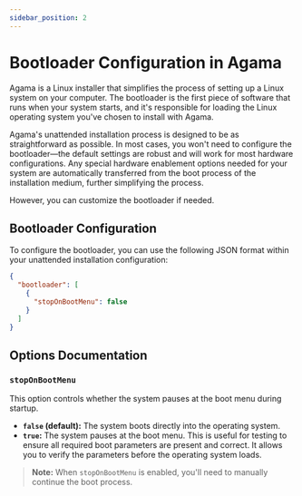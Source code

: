```yaml
---
sidebar_position: 2
---
```


# Bootloader Configuration in Agama

Agama is a Linux installer that simplifies the process of setting up a Linux system on your computer.  The bootloader is the first piece of software that runs when your system starts, and it's responsible for loading the Linux operating system you've chosen to install with Agama.

Agama's unattended installation process is designed to be as straightforward as possible. In most cases, you won't need to configure the bootloader—the default settings are robust and will work for most hardware configurations. Any special hardware enablement options needed for your system are automatically transferred from the boot process of the installation medium, further simplifying the process.

However, you can customize the bootloader if needed.

## Bootloader Configuration

To configure the bootloader, you can use the following JSON format within your unattended installation configuration:

```json
{
  "bootloader": [
    {
      "stopOnBootMenu": false
    }
  ]
}
```

## Options Documentation

### `stopOnBootMenu`

This option controls whether the system pauses at the boot menu during startup.

*   **`false` (default):** The system boots directly into the operating system.
*   **`true`:** The system pauses at the boot menu. This is useful for testing to ensure all required boot parameters are present and correct. It allows you to verify the parameters before the operating system loads.

> **Note:** When `stopOnBootMenu` is enabled, you'll need to manually continue the boot process.
